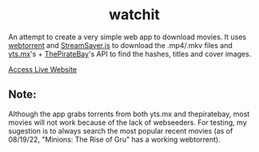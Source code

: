 <h1 align="center"> watchit </h1>

An attempt to create a very simple web app to download movies. It uses [webtorrent](https://github.com/webtorrent/webtorrent/) and [StreamSaver.js](https://github.com/jimmywarting/StreamSaver.js) to download the .mp4/.mkv files and [yts.mx](https://yts.mx/)'s + [ThePirateBay](https://thepiratebay.org/index.html)'s API to find the hashes, titles and cover images.

[Access Live Website](https://eurmn.github.io/watchit)
## Note:
Although the app grabs torrents from both yts.mx and thepiratebay, most movies will not work because of the lack of webseeders. For testing, my sugestion is to always search the most popular recent movies (as of 08/19/22, "Minions: The Rise of Gru" has a working webtorrent).
